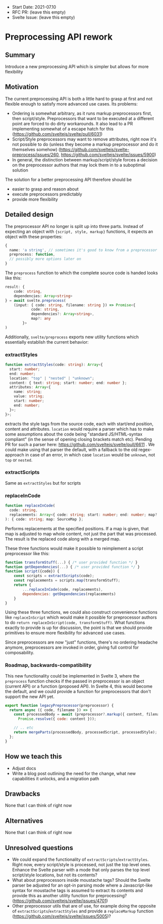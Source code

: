 - Start Date: 2021-07.10
- RFC PR: (leave this empty)
- Svelte Issue: (leave this empty)

# Preprocessing API rework

## Summary

Introduce a new preprocessing API which is simpler but allows for more flexibility

## Motivation

The current preprocessing API is both a little hard to grasp at first and not flexible enough to satisfy more advanced use cases. Its problems:

- Ordering is somewhat arbitrary, as it runs markup preprocessors first, then script/style. Preprocessors that want to be executed at a different point are forced to do dirty workarounds. It also lead to a PR implementing somewhat of a escape hatch for this (https://github.com/sveltejs/svelte/pull/6031)
- Script/Style preprocessors may want to remove attributes, right now it's not possible to do (unless they become a markup preprocessor and do it themselves somehow) (https://github.com/sveltejs/svelte-preprocess/issues/260, https://github.com/sveltejs/svelte/issues/5900)
- In general, the distinction between markup/script/style forces a decision on the preprocessor authors that may lock them in to a suboptimal solution

The solution for a better preprocessing API therefore should be

- easier to grasp and reason about
- execute preprocessors predictably
- provide more flexibility

## Detailed design

The preprocessor API no longer is split up into three parts. Instead of expecting an object with `{script, style, markup}` functions, it expects an object with these properties:

```typescript
{
  name: 'a string', // sometimes it's good to know from a preprocessor library persepective what preprocessor you are dealing with
  preprocess: function,
  // possibly more options later on
}
```

The `preprocess` function to which the complete source code is handed looks like this:

```typescript
result: {
	code: string,
	dependencies: Array<string>
} = await svelte.preprocess(
    (input: { code: string, filename: string }) => Promise<{
			code: string,
			dependencies?: Array<string>,
			map?: any
		}>
)
```

Additionally, `svelte/preprocess` exports new utility functions which essentially establish the current behavior:

### extractStyles

```typescript
function extractStyles(code: string): Array<{
  start: number;
  end: number;
  location: "top" | "nested" | "unknown";
  content: { text: string; start: number; end: number };
  attributes: Array<{
    name: string;
    value: string;
    start: number;
    end: number;
  }>;
}>;
```

extracts the style tags from the source code, each with start/end position, content and attributes. `location` would require a parser which has to make some assumptions about the code being "standard JS/HTML-syntax compliant" (in the sense of opening closing brackets match etc). Pending PR for such a parser here: https://github.com/sveltejs/svelte/pull/6611 . We could make using that parser the default, with a fallback to the old regex-approach in case of an error, in which case `location` would be `unknown`, not `top` or `nested`.

### extractScripts

Same as `extractStyles` but for scripts

### replaceInCode

```typescript
function replaceInCode(
  code: string,
  replacements: Array<{ code: string; start: number; end: number; map?: SourceMap }>
): { code: string; map: SourceMap };
```

Performs replacements at the specified positions. If a map is given, that map is adjusted to map whole content, not just the part that was processed. The result is the replaced code along with a merged map.

These three functions would make it possible to reimplement a script preprocessor like this:

```javascript
function transformStuff(...) { /* user provided function */ }
function getDependencies(...) { /* user provided function */ }
function script({code}) {
    const scripts = extractScripts(code);
    const replacements = scripts.map(transformStuff);
    return {
        ...replaceInCode(code, replacements),
        dependencies: getDependencies(replacements)
    }
}
```

Using these three functions, we could also construct convenience functions like `replaceInScript` which would make it possible for preprocessor authors to do `return replaceInScript(code, transformStuff)`. What functions exactly to provide is up for discussion, the point is that we should provide primitives to ensure more flexibility for advanced use cases.

Since preprocessors are now "just" functions, there's no ordering headache anymore, preprocessors are invoked in order, giving full control for composability.

### Roadmap, backwards-compatibility

This new functionality could be implemented in Svelte 3, where the `preprocess` function checks if the passed in preprocessor is an object (current API) or a function (proposed API). In Svelte 4, this would become the default, and we could provide a function for preprocessors that don't support the new API yet.

```javascript
export function legacyPreprocessor(preprocessor) {
  return async ({ code, filename }) => {
    const processedBody = await (preprocessor?.markup({ content, filename }) ??
      Promise.resolve({ code: content }));

    // .. etc
    return mergeParts(processedBody, processedScript, processedStyle);
  };
}
```

## How we teach this

- Adjust docs
- Write a blog post outlining the need for the change, what new capabilities it unlocks, and a migration path

## Drawbacks

None that I can think of right now

## Alternatives

None that I can think of right now

## Unresolved questions

- We could expand the functionality of `extractScripts`/`extractStyles`. Right now, every script/style is processed, not just the top level ones. Enhance the Svelte parser with a mode that only parses the top level script/style locations, but not its contents?
- What about preprocessors inside moustache tags? Should the Svelte parser be adjusted for an opt-in parsing mode where a Javascript-like syntax for moustache tags is assumed to extract its contents and provide this as another utility function for preprocessing? (https://github.com/sveltejs/svelte/issues/4701)
- Other preprocessor utils that are of use, for example doing the opposite of `extractScripts`/`extractStyles` and provide a `replaceMarkup` function (https://github.com/sveltejs/svelte/issues/5005)?
